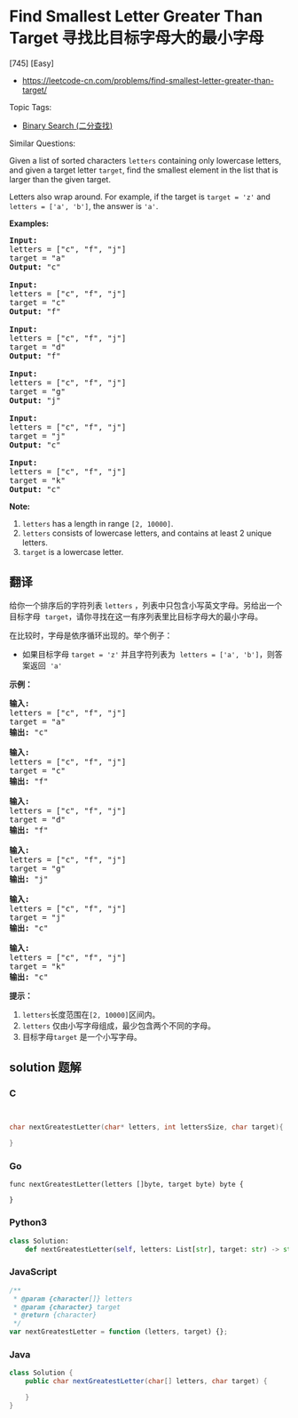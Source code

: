 # Find Smallest Letter Greater Than Target 寻找比目标字母大的最小字母

[745] [Easy]

- https://leetcode-cn.com/problems/find-smallest-letter-greater-than-target/

Topic Tags:

- [Binary Search (二分查找)](https://leetcode-cn.com/tag/binary-search/)

Similar Questions:

Given a list of sorted characters `letters` containing only lowercase letters, and given a target letter `target`, find the smallest element in the list that is larger than the given target.

Letters also wrap around. For example, if the target is `target = 'z'` and `letters = ['a', 'b']`, the answer is `'a'`.

**Examples:**

<pre><b>Input:</b>
letters = ["c", "f", "j"]
target = "a"
<b>Output:</b> "c"

<b>Input:</b>
letters = ["c", "f", "j"]
target = "c"
<b>Output:</b> "f"

<b>Input:</b>
letters = ["c", "f", "j"]
target = "d"
<b>Output:</b> "f"

<b>Input:</b>
letters = ["c", "f", "j"]
target = "g"
<b>Output:</b> "j"

<b>Input:</b>
letters = ["c", "f", "j"]
target = "j"
<b>Output:</b> "c"

<b>Input:</b>
letters = ["c", "f", "j"]
target = "k"
<b>Output:</b> "c"
</pre>

**Note:**

1.  `letters` has a length in range `[2, 10000]`.
2.  `letters` consists of lowercase letters, and contains at least 2 unique letters.
3.  `target` is a lowercase letter.

## 翻译

给你一个排序后的字符列表 `letters` ，列表中只包含小写英文字母。另给出一个目标字母  `target`，请你寻找在这一有序列表里比目标字母大的最小字母。

在比较时，字母是依序循环出现的。举个例子：

- 如果目标字母 `target = 'z'` 并且字符列表为  `letters = ['a', 'b']`，则答案返回  `'a'`

**示例：**

<pre><strong>输入:</strong>
letters = ["c", "f", "j"]
target = "a"
<strong>输出:</strong> "c"

<strong>输入:</strong>
letters = ["c", "f", "j"]
target = "c"
<strong>输出:</strong> "f"

<strong>输入:</strong>
letters = ["c", "f", "j"]
target = "d"
<strong>输出:</strong> "f"

<strong>输入:</strong>
letters = ["c", "f", "j"]
target = "g"
<strong>输出:</strong> "j"

<strong>输入:</strong>
letters = ["c", "f", "j"]
target = "j"
<strong>输出:</strong> "c"

<strong>输入:</strong>
letters = ["c", "f", "j"]
target = "k"
<strong>输出:</strong> "c"
</pre>

**提示：**

1.  `letters`长度范围在`[2, 10000]`区间内。
2.  `letters` 仅由小写字母组成，最少包含两个不同的字母。
3.  目标字母`target` 是一个小写字母。

## solution 题解

### C

```c


char nextGreatestLetter(char* letters, int lettersSize, char target){

}


```

### Go

```golang
func nextGreatestLetter(letters []byte, target byte) byte {

}
```

### Python3

```python
class Solution:
    def nextGreatestLetter(self, letters: List[str], target: str) -> str:

```

### JavaScript

```javascript
/**
 * @param {character[]} letters
 * @param {character} target
 * @return {character}
 */
var nextGreatestLetter = function (letters, target) {};
```

### Java

```java
class Solution {
    public char nextGreatestLetter(char[] letters, char target) {

    }
}
```
